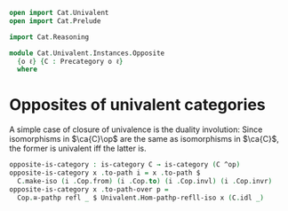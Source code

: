 ```agda
open import Cat.Univalent
open import Cat.Prelude

import Cat.Reasoning

module Cat.Univalent.Instances.Opposite
  {o ℓ} {C : Precategory o ℓ}
  where
```

<!--
```agda
private
  module C = Cat.Reasoning C
  module Cop = Cat.Reasoning (C ^op)
```
-->

# Opposites of univalent categories

A simple case of closure of univalence is the duality involution: Since
isomorphisms in $\ca{C}\op$ are the same as isomorphisms in $\ca{C}$,
the former is univalent iff the latter is.

```agda
opposite-is-category : is-category C → is-category (C ^op)
opposite-is-category x .to-path i = x .to-path $
  C.make-iso (i .Cop.from) (i .Cop.to) (i .Cop.invl) (i .Cop.invr)
opposite-is-category x .to-path-over p =
  Cop.≅-pathp refl _ $ Univalent.Hom-pathp-refll-iso x (C.idl _)
```
